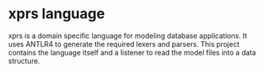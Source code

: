 # xprs language #

xprs is a domain specific language for modeling database applications. It uses ANTLR4 to generate the required lexers and parsers. This project contains the language itself and a listener to read the model files into a data structure.